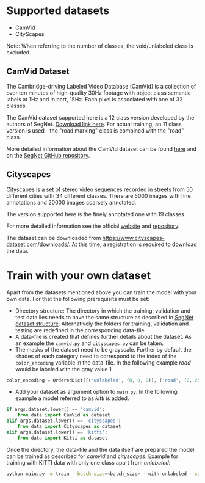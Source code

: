 # Supported datasets

- CamVid
- CityScapes

Note: When referring to the number of classes, the void/unlabeled class is excluded.

## CamVid Dataset

The Cambridge-driving Labeled Video Database (CamVid) is a collection of over ten minutes of high-quality 30Hz footage with object class semantic labels at 1Hz and in part, 15Hz. Each pixel is associated with one of 32 classes.

The CamVid dataset supported here is a 12 class version developed by the authors of SegNet. [Download link here](https://github.com/alexgkendall/SegNet-Tutorial/tree/master/CamVid). For actual training, an 11 class version is used - the "road marking" class is combined with the "road" class.

More detailed information about the CamVid dataset can be found [here](http://mi.eng.cam.ac.uk/research/projects/VideoRec/CamVid/) and on the [SegNet GitHub repository](https://github.com/alexgkendall/SegNet-Tutorial).

## Cityscapes

Cityscapes is a set of stereo video sequences recorded in streets from 50 different cities with 34 different classes. There are 5000 images with fine annotations and 20000 images coarsely annotated.

The version supported here is the finely annotated one with 19 classes.

For more detailed information see the official [website](https://www.cityscapes-dataset.com/) and [repository](https://github.com/mcordts/cityscapesScripts).

The dataset can be downloaded from https://www.cityscapes-dataset.com/downloads/. At this time, a registration is required to download the data.

# Train with your own dataset

Apart from the datasets mentioned above you can train the model with your own data. For that the following prerequisits must be set:

- Directory structure: The directory in which the training, validation and test data lies needs to have the same structure as described in [SegNet dataset structure](https://github.com/alexgkendall/SegNet-Tutorial/tree/master/CamVid). Alternatively the folders for training, validation and testing are redefined in the corresponding data-file.
- A data-file is created that defines further details about the dataset. As an example the `camvid.py` and `cityscapes.py` can be taken.
- The masks of the dataset need to be grayscale. Further by default the shades of each category need to correspond to the index of the `color_encoding` variable in the data-file. In the following example *road* would be labeled with the gray value 1.
```python
color_encoding = OrderedDict([('unlabeled', (0, 0, 0)), ('road', (0, 255, 0))])
```
- Add your dataset as argument option to `main.py`. In the following example a model referred to as *kitti* is added.
```python
if args.dataset.lower() == 'camvid':
    from data import CamVid as dataset
elif args.dataset.lower() == 'cityscapes':
    from data import Cityscapes as dataset
elif args.dataset.lower() == 'kitti':
    from data import Kitti as dataset
```

Once the directory, the data-file and the data itself are prepared the model can be trained as described for *camvid* and *cityscapes*. Example for training with KITTI data with only one class apart from *unlabeled*:

```bash
python main.py -m train --batch-size=<batch_size> --with-unlabeled --save-dir save/ENet_KITTI --name enet_kitti --imshow-batch --dataset kitti --dataset-dir dataset/ --width=1242 --height=375
```
